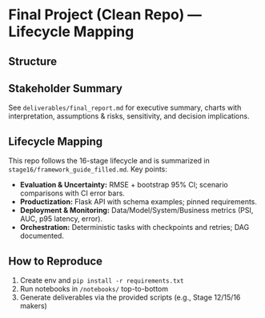 # Final Project (Clean Repo) — Lifecycle Mapping

## Structure

## Stakeholder Summary
See `deliverables/final_report.md` for executive summary, charts with interpretation, assumptions & risks, sensitivity, and decision implications.

## Lifecycle Mapping
This repo follows the 16-stage lifecycle and is summarized in `stage16/framework_guide_filled.md`. Key points:
- **Evaluation & Uncertainty:** RMSE + bootstrap 95% CI; scenario comparisons with CI error bars.
- **Productization:** Flask API with schema examples; pinned requirements.
- **Deployment & Monitoring:** Data/Model/System/Business metrics (PSI, AUC, p95 latency, error).
- **Orchestration:** Deterministic tasks with checkpoints and retries; DAG documented.

## How to Reproduce
1) Create env and `pip install -r requirements.txt`  
2) Run notebooks in `/notebooks/` top-to-bottom  
3) Generate deliverables via the provided scripts (e.g., Stage 12/15/16 makers)
